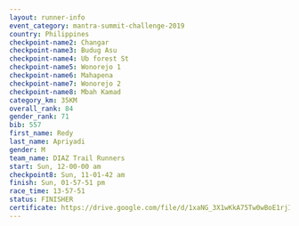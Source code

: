 ```yaml
---
layout: runner-info 
event_category: mantra-summit-challenge-2019 
country: Philippines
checkpoint-name2: Changar
checkpoint-name3: Budug Asu
checkpoint-name4: Ub forest St
checkpoint-name5: Wonorejo 1
checkpoint-name6: Mahapena
checkpoint-name7: Wonorejo 2
checkpoint-name8: Mbah Kamad
category_km: 35KM 
overall_rank: 84
gender_rank: 71
bib: 557
first_name: Redy
last_name: Apriyadi
gender: M
team_name: DIAZ Trail Runners
start: Sun, 12-00-00 am
checkpoint8: Sun, 11-01-42 am
finish: Sun, 01-57-51 pm
race_time: 13-57-51
status: FINISHER
certificate: https://drive.google.com/file/d/1xaNG_3X1wKkA75Tw0wBoE1rjIc-7uL02/view?usp=sharing
---
```

